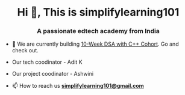<h1 align="center">Hi 👋, This is simplifylearning101</h1>
<h3 align="center">A passionate edtech academy from India</h3>

- 🔭 We are currently building [10-Week DSA with C++ Cohort](https://github.com/simplifylearning101/dsa_with_cpp). Go and check out.  

- Our tech coodinator - Adit K
- Our project coodinator - Ashwini
- 📫 How to reach us **simplifylearning101@gmail.com**

